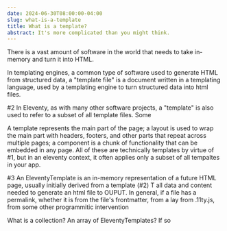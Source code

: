 ```yaml
---
date: 2024-06-30T08:00:00-04:00
slug: what-is-a-template
title: What is a template?
abstract: It's more complicated than you might think.
---
```


There is a vast amount of software in the world that needs to take in-memory and turn it into HTML.

In templating engines, a common type of software used to generate HTML from structured data, a "template file" is a document written in a templating language, used by a templating engine to turn structured data into html files.

#2 In Eleventy, as with many other software projects, a "template" is also used to refer to a subset of all template files. Some

A template represents the main part of the page; a layout is used to wrap the main part with headers, footers, and other parts that repeat across multiple pages; a component is a chunk of functionality that can be embedded in any page. All of these are technically templates by virtue of #1, but in an eleventy context, it often applies only a subset of all tempaltes in your app.

#3 An EleventyTemplate is an in-memory representation of a future HTML page, usually initially derived from a template (#2) T all data and content needed to generate an html file to OUPUT. In general, if a file has a permalink, whether it is from the file's frontmatter, from a lay from .11ty.js, from some other programmitic intervention

What is a collection? An array of EleventyTemplates? If so
